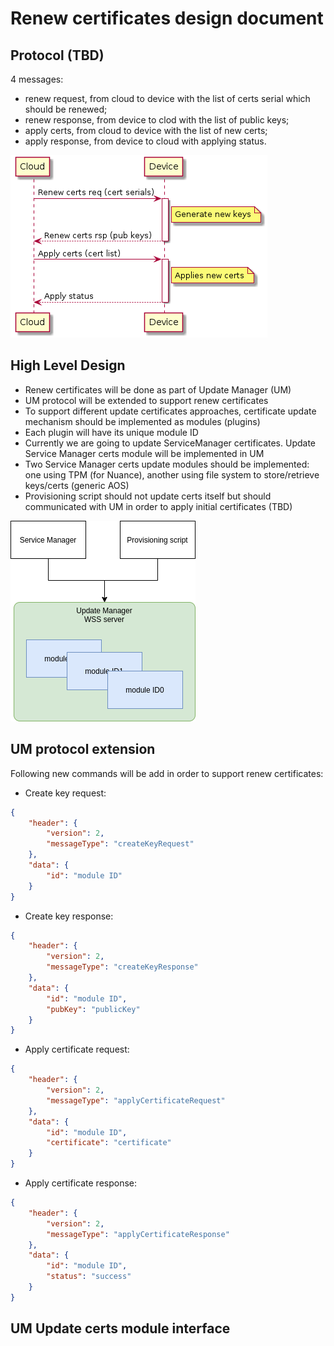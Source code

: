 # Renew certificates design document

## Protocol (TBD)

4 messages:

* renew request, from cloud to device with the list of certs serial which should be renewed;
* renew response, from device to clod with the list of public keys;
* apply certs, from cloud to device with the list of new certs;
* apply response, from device to cloud with applying status.

![Sequence Diagram](resources/protocolsd.png)

## High Level Design

* Renew certificates will be done as part of Update Manager (UM)
* UM protocol will be extended to support renew certificates
* To support different update certificates approaches, certificate update mechanism should be implemented as modules (plugins)
* Each plugin will have its unique module ID
* Currently we are going to update ServiceManager certificates. Update Service Manager certs module will be implemented in UM
* Two Service Manager certs update modules should be implemented: one using TPM (for Nuance), another using file system to store/retrieve keys/certs (generic AOS)
* Provisioning script should not update certs itself but should communicated with UM in order to apply initial certificates (TBD)

![Block Diagram](resources/renewcerts_block.png)

## UM protocol extension

Following new commands will be add in order to support renew certificates:

* Create key request:

```json
{
    "header": {
        "version": 2,
        "messageType": "createKeyRequest"
    },
    "data": {
        "id": "module ID"
    }
}
```

* Create key response:

```json
{
    "header": {
        "version": 2,
        "messageType": "createKeyResponse"
    },
    "data": {
        "id": "module ID",
        "pubKey": "publicKey"
    }
}

```

* Apply certificate request:

```json
{
    "header": {
        "version": 2,
        "messageType": "applyCertificateRequest"
    },
    "data": {
        "id": "module ID",
        "certificate": "certificate"
    }
}
```

* Apply certificate response:

```json
{
    "header": {
        "version": 2,
        "messageType": "applyCertificateResponse"
    },
    "data": {
        "id": "module ID",
        "status": "success"
    }
}
```

## UM Update certs module interface